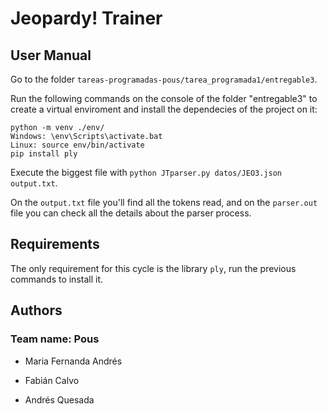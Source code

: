 # Jeopardy! Trainer

## User Manual

Go to the folder ```tareas-programadas-pous/tarea_programada1/entregable3```.

Run the following commands on the console of the folder "entregable3" to create a virtual enviroment and install the dependecies of the project on it:

```
python -m venv ./env/
Windows: \env\Scripts\activate.bat
Linux: source env/bin/activate
pip install ply
```

Execute the biggest file with ```python JTparser.py datos/JEO3.json output.txt```.

On the `output.txt` file you'll find all the tokens read, and on the `parser.out` file you can check all the details about the parser process.

## Requirements

The only requirement for this cycle is the library ```ply```, run the previous commands to install it.

## Authors

### Team name: Pous

* Maria Fernanda Andrés

* Fabián Calvo

* Andrés Quesada